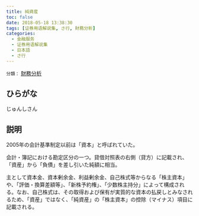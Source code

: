 ```yaml
---
title: 純資産
toc: false
date: 2018-05-18 13:38:30
tags: [证券用语解说集, さ行, 財務分析]
categories:
  - 金融服务
  - 证券用语解说集
  - 日本語
  - さ行
---
```


`分類：` [財務分析](/tags/財務分析/)

## ひらがな

じゅんしさん

## 説明

2005年の会計基準制定以前は「資本」と呼ばれていた。

会計・簿記における勘定区分の一つ。貸借対照表の右側（貸方）に記載され、「資産」から「負債」を差し引いた純額に相当。

主として資本金、資本剰余金、利益剰余金、自己株式等からなる「株主資本」や、「評価・換算差額等」、「新株予約権」、「少数株主持分」によって構成される。なお、自己株式は、その取得および保有が実質的な資本の払戻しとみなされるため、「資産」ではなく、「純資産」の「株主資本」の控除（マイナス）項目に記載される。

